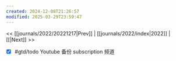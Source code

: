 ```yaml
---
created: 2024-12-08T21:26:57
modified: 2025-03-29T23:59:47
---
```


<< [[journals/2022/20221217|Prev]] | [[journals/2022/index|2022]] | [[|Next]] >>

- [x] #gtd/todo Youtube 备份 subscription 频道
